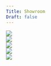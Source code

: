 ```yaml
---
Title: Showroom
Draft: false
---
```


<img class="img-responsive" src='img/livingroom.jpg/'><br/>
<img class="img-responsive" src='img/diningplace.jpg/'><br/>
<img class="img-responsive" src='img/hallway.jpg/'><br/>
<img class="img-responsive" src='img/kitchen.jpg/'><br/>
<img class="img-responsive" src='img/bedroom.jpg/'>